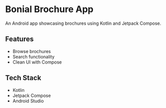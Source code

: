 # Bonial Brochure App
An Android app showcasing brochures using Kotlin and Jetpack Compose.

## Features
- Browse brochures
- Search functionality
- Clean UI with Compose

## Tech Stack
- Kotlin
- Jetpack Compose
- Android Studio

